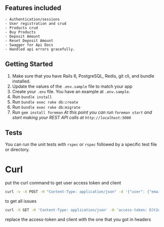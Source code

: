 ## Features included
    - Authentication/sessions
    - User registration and crud
    - Products crud
    - Buy Products
    - Deposit Amount
    - Reset Deposit Amount
    - Swagger for Api Docs
    - Handled api errors gracefully.

## Getting Started
1.  Make sure that you have Rails 6, PostgreSQL, Redis, git cli, and bundle installed.
3.  Update the values of the `.env.sample` file to match your app
4.  Create your `.env` file. You have an example at `.env.sample`.
5.  Run `bundle install`
6.  Run `bundle exec rake db:create`
7.  Run `bundle exec rake db:migrate`
8.  Run `gem install foreman`
    _At this point you can run `foreman start`  and start making your REST API calls at `http://localhost:5000`_

## Tests

You can run the unit tests with `rspec` or `rspec` followed by a specific test file or directory.

# Curl

put the curl command to get user access token and client

```bash
curl -v -X POST -H "Content-Type: application/json" -d '{"user": {"email":"admin@example.com","password":"password123"}}' http://localhost:5000/api/v1/users/sign_in

```

to get all issues 

```bash
curl -X GET -H 'Content-Type: application/json' -H 'access-token: DJt2eWSBjbmjNAxbOvkFfw' -H 'client: g8Gp3j7mYkKxOHyNGgluXA' -H "uid: admin@example.com" http://localhost:5000/api/v1/issues
```
replace the access-token and client with the one that you got in headers